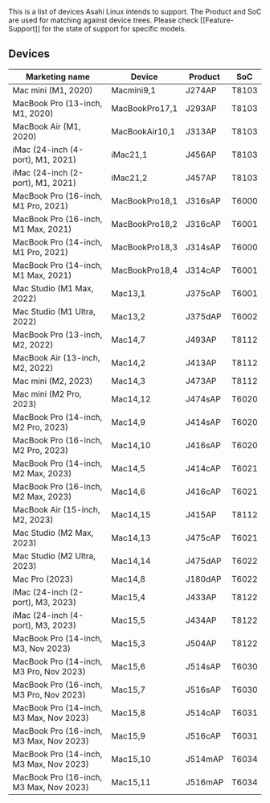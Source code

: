 This is a list of devices Asahi Linux intends to support. The Product and SoC are used for matching against device trees. Please check [[Feature-Support]] for the state of support for specific models.

## Devices
| Marketing name | Device | Product | SoC |
| -------------- | ------ | ------- | --- |
| Mac mini (M1, 2020) | Macmini9,1 | J274AP | T8103
| MacBook Pro (13-inch, M1, 2020) | MacBookPro17,1 | J293AP | T8103
| MacBook Air (M1, 2020) | MacBookAir10,1 | J313AP | T8103
| iMac (24-inch (4-port), M1, 2021) | iMac21,1 | J456AP | T8103
| iMac (24-inch (2-port), M1, 2021) | iMac21,2  | J457AP | T8103
| MacBook Pro (16-inch, M1 Pro, 2021) | MacBookPro18,1 | J316sAP | T6000
| MacBook Pro (16-inch, M1 Max, 2021) | MacBookPro18,2 | J316cAP | T6001
| MacBook Pro (14-inch, M1 Pro, 2021) | MacBookPro18,3 | J314sAP | T6000
| MacBook Pro (14-inch, M1 Max, 2021) | MacBookPro18,4 | J314cAP | T6001
| Mac Studio (M1 Max, 2022) | Mac13,1 | J375cAP | T6001
| Mac Studio (M1 Ultra, 2022) | Mac13,2 | J375dAP | T6002
| MacBook Pro (13-inch, M2, 2022) | Mac14,7 | J493AP | T8112
| MacBook Air (13-inch, M2, 2022) | Mac14,2 | J413AP | T8112
| Mac mini (M2, 2023) | Mac14,3 | J473AP | T8112
| Mac mini (M2 Pro, 2023) | Mac14,12 | J474sAP | T6020
| MacBook Pro (14-inch, M2 Pro, 2023) | Mac14,9 | J414sAP | T6020
| MacBook Pro (16-inch, M2 Pro, 2023) | Mac14,10 | J416sAP | T6020
| MacBook Pro (14-inch, M2 Max, 2023) | Mac14,5 | J414cAP | T6021
| MacBook Pro (16-inch, M2 Max, 2023) | Mac14,6 | J416cAP | T6021
| MacBook Air (15-inch, M2, 2023) | Mac14,15 | J415AP | T8112
| Mac Studio (M2 Max, 2023) | Mac14,13 | J475cAP | T6021
| Mac Studio (M2 Ultra, 2023) | Mac14,14 | J475dAP | T6022
| Mac Pro (2023) | Mac14,8 | J180dAP | T6022
| iMac (24-inch (2-port), M3, 2023) | Mac15,4 | J433AP | T8122
| iMac (24-inch (4-port), M3, 2023) | Mac15,5 | J434AP | T8122
| MacBook Pro (14-inch, M3, Nov 2023) | Mac15,3 | J504AP | T8122
| MacBook Pro (14-inch, M3 Pro, Nov 2023) | Mac15,6 | J514sAP | T6030
| MacBook Pro (16-inch, M3 Pro, Nov 2023) | Mac15,7 | J516sAP | T6030
| MacBook Pro (14-inch, M3 Max, Nov 2023) | Mac15,8 | J514cAP | T6031
| MacBook Pro (16-inch, M3 Max, Nov 2023) | Mac15,9 | J516cAP | T6031
| MacBook Pro (14-inch, M3 Max, Nov 2023) | Mac15,10 | J514mAP | T6034
| MacBook Pro (16-inch, M3 Max, Nov 2023) | Mac15,11 | J516mAP | T6034
